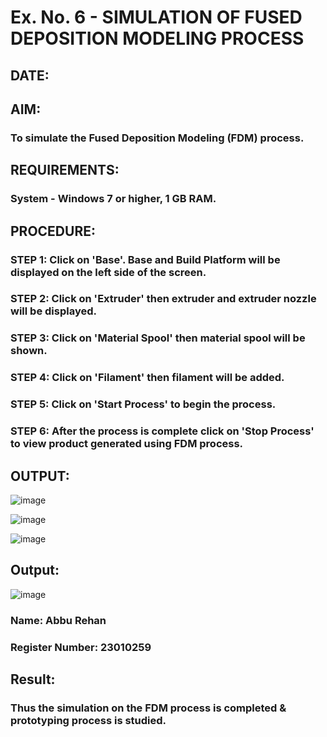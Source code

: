 # Ex. No. 6 - SIMULATION OF FUSED DEPOSITION MODELING PROCESS

## DATE: 
## AIM:
### To simulate the Fused Deposition Modeling (FDM) process.

## REQUIREMENTS:
### System - Windows 7 or higher, 1 GB RAM.

## PROCEDURE:
### STEP 1: Click on 'Base'. Base and Build Platform will be displayed on the left side of the screen.
### STEP 2: Click on 'Extruder' then extruder and extruder nozzle will be displayed.
### STEP 3: Click on 'Material Spool' then material spool will be shown.
### STEP 4: Click on 'Filament' then filament will be added.
### STEP 5: Click on 'Start Process' to begin the process.
### STEP 6: After the process is complete click on 'Stop Process' to view product generated using FDM process.

## OUTPUT:
![image](https://github.com/Abburehan/Ex.-No---6.-SIMULATION-OF-FUSED-DEPOSITION-MODELING-PROCESS/assets/138849336/09b02ea9-bd11-48e5-b850-373438b4770d)

![image](https://github.com/Abburehan/Ex.-No---6.-SIMULATION-OF-FUSED-DEPOSITION-MODELING-PROCESS/assets/138849336/2ed78ebc-2dfa-4aa9-9fee-6281cd51c763)


![image](https://github.com/Abburehan/Ex.-No---6.-SIMULATION-OF-FUSED-DEPOSITION-MODELING-PROCESS/assets/138849336/4491ccbf-0e93-4a8f-8c33-3f84b2e15a8a)



## Output:
![image](https://github.com/Abburehan/Ex.-No---6.-SIMULATION-OF-FUSED-DEPOSITION-MODELING-PROCESS/assets/138849336/d9ebf2f4-0be1-4fb2-a16e-c63ebdeb2d3c)


### Name: Abbu Rehan
### Register Number: 23010259

## Result:
### Thus the simulation on the FDM process is completed & prototyping process is studied.
